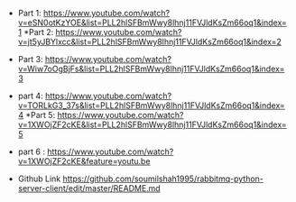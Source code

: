 
* Part 1: https://www.youtube.com/watch?v=eSN0otKzYOE&list=PLL2hlSFBmWwy8lhnj11FVJldKsZm66oq1&index=1
*Part 2: https://www.youtube.com/watch?v=jt5yJBYlxcc&list=PLL2hlSFBmWwy8lhnj11FVJldKsZm66oq1&index=2
* Part 3: https://www.youtube.com/watch?v=Wiw7oOgBjFs&list=PLL2hlSFBmWwy8lhnj11FVJldKsZm66oq1&index=3
* part 4: https://www.youtube.com/watch?v=TORLkG3_37s&list=PLL2hlSFBmWwy8lhnj11FVJldKsZm66oq1&index=4
*Part 5: https://www.youtube.com/watch?v=1XWOjZF2cKE&list=PLL2hlSFBmWwy8lhnj11FVJldKsZm66oq1&index=5
* part 6 : https://www.youtube.com/watch?v=1XWOjZF2cKE&feature=youtu.be

* Github Link https://github.com/soumilshah1995/rabbitmq-python-server-client/edit/master/README.md
